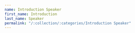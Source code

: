 ```yaml
---
name: Introduction Speaker
first_name: Introduction
last_name: Speaker
permalink: "/:collection/:categories/Introduction Speaker"
---
```

